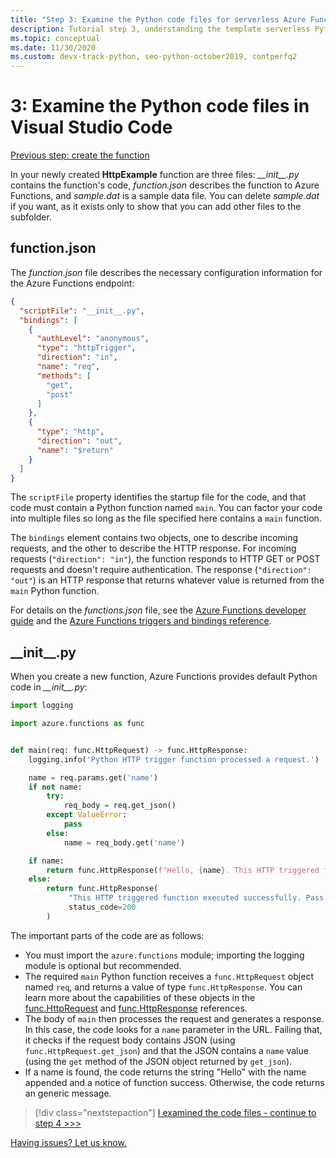 ```yaml
---
title: "Step 3: Examine the Python code files for serverless Azure Functions in VS Code"
description: Tutorial step 3, understanding the template serverless Python code provided by Azure Functions.
ms.topic: conceptual
ms.date: 11/30/2020
ms.custom: devx-track-python, seo-python-october2019, contperfq2
---
```


# 3: Examine the Python code files in Visual Studio Code

[Previous step: create the function](tutorial-vs-code-serverless-python-02.md)

In your newly created **HttpExample** function are three files: *\_\_init\_\_.py* contains the function's code, *function.json* describes the function to Azure Functions, and *sample.dat* is a sample data file. You can delete *sample.dat* if you want, as it exists only to show that you can add other files to the subfolder.

## function.json

The *function.json* file describes the necessary configuration information for the Azure Functions endpoint:

```json
{
  "scriptFile": "__init__.py",
  "bindings": [
    {
      "authLevel": "anonymous",
      "type": "httpTrigger",
      "direction": "in",
      "name": "req",
      "methods": [
        "get",
        "post"
      ]
    },
    {
      "type": "http",
      "direction": "out",
      "name": "$return"
    }
  ]
}
```

The `scriptFile` property identifies the startup file for the code, and that code must contain a Python function named `main`. You can factor your code into multiple files so long as the file specified here contains a `main` function.

The `bindings` element contains two objects, one to describe incoming requests, and the other to describe the HTTP response. For incoming requests (`"direction": "in"`), the function responds to HTTP GET or POST requests and doesn't require authentication. The response (`"direction": "out"`) is an HTTP response that returns whatever value is returned from the `main` Python function.

For details on the *functions.json* file, see the [Azure Functions developer guide](/azure/azure-functions/functions-reference) and the [Azure Functions triggers and bindings reference](/azure/azure-functions/functions-triggers-bindings?tabs=python).

## \_\_init\_\_.py

When you create a new function, Azure Functions provides default Python code in *\_\_init\_\_.py*:

```python
import logging

import azure.functions as func


def main(req: func.HttpRequest) -> func.HttpResponse:
    logging.info('Python HTTP trigger function processed a request.')

    name = req.params.get('name')
    if not name:
        try:
            req_body = req.get_json()
        except ValueError:
            pass
        else:
            name = req_body.get('name')

    if name:
        return func.HttpResponse(f"Hello, {name}. This HTTP triggered function executed successfully.")
    else:
        return func.HttpResponse(
             "This HTTP triggered function executed successfully. Pass a name in the query string or in the request body for a personalized response.",
             status_code=200
        )
```

The important parts of the code are as follows:

- You must import the `azure.functions` module; importing the logging module is optional but recommended.
- The required `main` Python function receives a `func.HttpRequest`  object named `req`, and returns a value of type `func.HttpResponse`. You can learn more about the capabilities of these objects in the [func.HttpRequest](/python/api/azure-functions/azure.functions.httprequest) and [func.HttpResponse](/python/api/azure-functions/azure.functions.httpresponse) references.
- The body of `main` then processes the request and generates a response. In this case, the code looks for a `name` parameter in the URL. Failing that, it checks if the request body contains JSON (using `func.HttpRequest.get_json`) and that the JSON contains a `name` value (using the `get` method of the JSON object returned by `get_json`).
- If a name is found, the code returns the string "Hello" with the name appended and a notice of function success. Otherwise, the code returns an generic message.

> [!div class="nextstepaction"]
> [I examined the code files - continue to step 4 >>>](tutorial-vs-code-serverless-python-04.md)

[Having issues? Let us know.](https://aka.ms/python-functions-qs-ms-survey)
